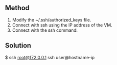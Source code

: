## Method

1. Modify the ~/.ssh/authorized_keys file. 
2. Connect with ssh using the IP address of the VM.  
3. Connect with the ssh command.

## Solution
$ ssh root@172.0.0.1
ssh user@hostname-ip